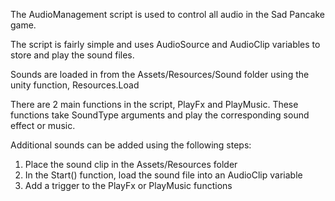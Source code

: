 The AudioManagement script is used to control all audio in the Sad Pancake game.

The script is fairly simple and uses AudioSource and AudioClip variables to store and play the sound files.

Sounds are loaded in from the Assets/Resources/Sound folder using the unity function, Resources.Load

There are 2 main functions in the script, PlayFx and PlayMusic.
These functions take SoundType arguments and play the corresponding sound effect or music.

Additional sounds can be added using the following steps:
1. Place the sound clip in the Assets/Resources folder
2. In the Start() function, load the sound file into an AudioClip variable
3. Add a trigger to the PlayFx or PlayMusic functions